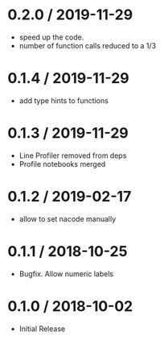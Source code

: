 # 0.2.0 / 2019-11-29

  * speed up the code. 
  * number of function calls reduced to a 1/3

# 0.1.4 / 2019-11-29

  * add type hints to functions

# 0.1.3 / 2019-11-29

  * Line Profiler removed from deps
  * Profile notebooks merged

# 0.1.2 / 2019-02-17

  * allow to set nacode manually

# 0.1.1 / 2018-10-25

  * Bugfix. Allow numeric labels

# 0.1.0 / 2018-10-02

  * Initial Release
